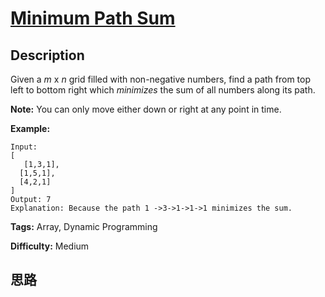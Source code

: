 # [Minimum Path Sum][title]

## Description

Given a _m_ x _n_ grid filled with non-negative numbers, find a path from top
left to bottom right which _minimizes_ the sum of all numbers along its path.

**Note:** You can only move either down or right at any point in time.

**Example:**
            Input:    [       [1,3,1],      [1,5,1],      [4,2,1]    ]    Output: 7    Explanation: Because the path 1 ->3->1->1->1 minimizes the sum.    


**Tags:** Array, Dynamic Programming

**Difficulty:** Medium

## 思路

[title]: https://leetcode.com/problems/minimum-path-sum
